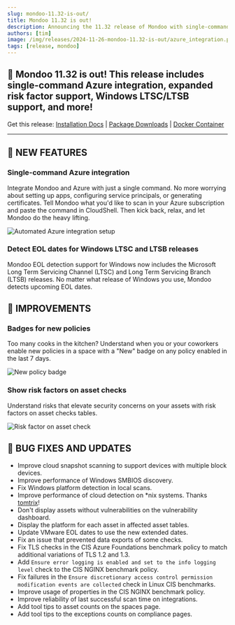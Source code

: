 ```yaml
---
slug: mondoo-11.32-is-out/
title: Mondoo 11.32 is out!
description: Announcing the 11.32 release of Mondoo with single-command Azure integration, expanded risk factor support, Windows LTSC/LTSB support, and more!
authors: [tim]
image: /img/releases/2024-11-26-mondoo-11.32-is-out/azure_integration.png
tags: [release, mondoo]
---
```


## 🥳 Mondoo 11.32 is out! This release includes single-command Azure integration, expanded risk factor support, Windows LTSC/LTSB support, and more!

Get this release: [Installation Docs](https://mondoo.com/docs/cnspec/) | [Package Downloads](https://releases.mondoo.com/cnspec/) | [Docker Container](https://hub.docker.com/r/mondoo/cnspec)

---

## 🎉 NEW FEATURES

### Single-command Azure integration

Integrate Mondoo and Azure with just a single command. No more worrying about setting up apps, configuring service principals, or generating certificates. Tell Mondoo what you'd like to scan in your Azure subscription and paste the command in CloudShell. Then kick back, relax, and let Mondoo do the heavy lifting.

![Automated Azure integration setup](/img/releases/2024-11-26-mondoo-11.32-is-out/azure_integration.png)

### Detect EOL dates for Windows LTSC and LTSB releases

Mondoo EOL detection support for Windows now includes the Microsoft Long Term Servicing Channel (LTSC) and Long Term Servicing Branch (LTSB) releases. No matter what release of Windows you use, Mondoo detects upcoming EOL dates.

## 🧹 IMPROVEMENTS

### Badges for new policies

Too many cooks in the kitchen? Understand when you or your coworkers enable new policies in a space with a "New" badge on any policy enabled in the last 7 days.

![New policy badge](/img/releases/2024-11-26-mondoo-11.32-is-out/new_policy.png)

### Show risk factors on asset checks

Understand risks that elevate security concerns on your assets with risk factors on asset checks tables.

![Risk factor on asset check](/img/releases/2024-11-26-mondoo-11.32-is-out/risk_factors.png)

## 🐛 BUG FIXES AND UPDATES

- Improve cloud snapshot scanning to support devices with multiple block devices.
- Improve performance of Windows SMBIOS discovery.
- Fix Windows platform detection in local scans.
- Improve performance of cloud detection on \*nix systems. Thanks [tomtrix](https://github.com/tomtrix)!
- Don't display assets without vulnerabilities on the vulnerability dashboard.
- Display the platform for each asset in affected asset tables.
- Update VMware EOL dates to use the new extended dates.
- Fix an issue that prevented data exports of some checks.
- Fix TLS checks in the CIS Azure Foundations benchmark policy to match additional variations of TLS 1.2 and 1.3.
- Add `Ensure error logging is enabled and set to the info logging level` check to the CIS NGINX benchmark policy.
- Fix failures in the `Ensure discretionary access control permission modification events are collected` check in Linux CIS benchmarks.
- Improve usage of properties in the CIS NGINX benchmark policy.
- Improve reliability of last successful scan time on integrations.
- Add tool tips to asset counts on the spaces page.
- Add tool tips to the exceptions counts on compliance pages.
